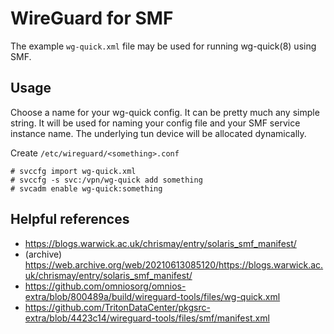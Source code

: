 WireGuard for SMF
=================

The example `wg-quick.xml` file may be used for running wg-quick(8)
using SMF.

Usage
-----

Choose a name for your wg-quick config. It can be pretty much any simple string.
It will be used for naming your config file and your SMF service instance name.
The underlying tun device will be allocated dynamically.

Create `/etc/wireguard/<something>.conf`

```
# svccfg import wg-quick.xml
# svccfg -s svc:/vpn/wg-quick add something
# svcadm enable wg-quick:something
```

Helpful references
------------------

- https://blogs.warwick.ac.uk/chrismay/entry/solaris_smf_manifest/
- (archive) https://web.archive.org/web/20210613085120/https://blogs.warwick.ac.uk/chrismay/entry/solaris_smf_manifest/
- https://github.com/omniosorg/omnios-extra/blob/800489a/build/wireguard-tools/files/wg-quick.xml
- https://github.com/TritonDataCenter/pkgsrc-extra/blob/4423c14/wireguard-tools/files/smf/manifest.xml
